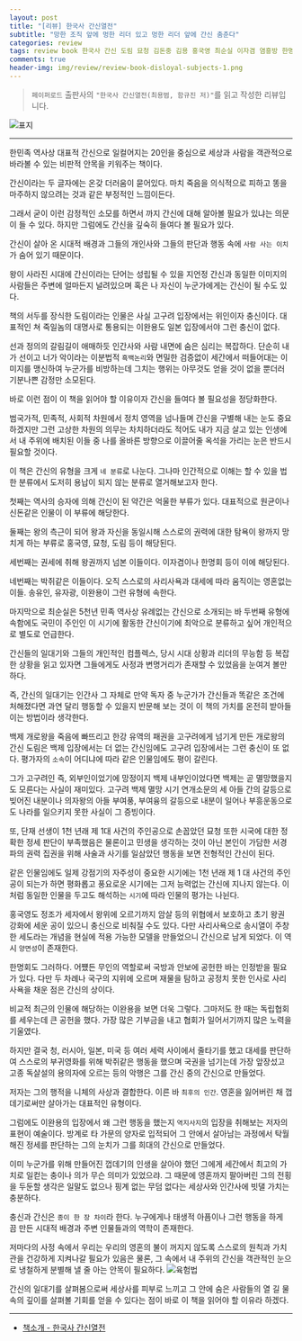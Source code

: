 ```yaml
---  
layout: post  
title: "[리뷰] 한국사 간신열전"  
subtitle: "망한 조직 앞에 멍한 리더 있고 멍한 리더 앞에 간신 춤춘다"  
categories: review 
tags: review book 한국사 간신 도림 묘청 김돈중 김용 홍국영 최순실 이자겸 염흥방 한명회 윤원형 신돈 임사홍 남곤 원균 이이첨 송유인 흥복원 유자광 김자점 이완용 국가 흥망성쇠         
comments: true  
header-img: img/review/review-book-disloyal-subjects-1.png
---  
```

  
> `페이퍼로드` 출판사의 `"한국사 간신열전(최용범, 함규진 저)"`를 읽고 작성한 리뷰입니다.  

![표지](https://telegeam.github.io/assets/img/review/review-book-disloyal-subjects-1.png)  

---

한민족 역사상 대표적 간신으로 일컬어지는 20인을 중심으로 세상과 사람을 객관적으로 바라볼 수 있는 비판적 안목을 키워주는 책이다.

간신이라는 두 글자에는 온갖 더러움이 묻어있다. 마치 죽음을 의식적으로 피하고 똥을 마주하지 않으려는 것과 같은 부정적인 느낌이든다. 

그래서 굳이 이런 감정적인 소모를 하면서 까지 간신에 대해 알아볼 필요가 있냐는 의문이 들 수 있다. 하지만 그럼에도 간신을 깊숙히 들여다 볼 필요가 있다. 

간신이 살아 온 시대적 배경과 그들의 개인사와 그들의 판단과 행동 속에 `사람 사는 이치`가 숨어 있기 때문이다. 

왕이 사라진 시대에 간신이라는 단어는 성립될 수 있을 지언정 간신과 동일한 이미지의 사람들은 주변에 얼마든지 널려있으며 혹은 나 자신이 누군가에게는 간신이 될 수도 있다. 

책의 서두를 장식한 도림이라는 인물은 사실 고구려 입장에서는 위인이자 충신이다. 대표적인 쳐 죽일놈의 대명사로 통용되는 이완용도 일본 입장에서야 그런 충신이 없다. 

선과 정의의 갈림길이 애매하듯 인간사와 사람 내면에 숨은 심리는 복잡하다. 단순히 내가 선이고 너가 악이라는 이분법적 `흑백논리`와 면밀한 검증없이 세간에서 떠들어대는 이미지를 맹신하여 누군가를 비방하는데 그치는 행위는 아무것도 얻을 것이 없을 뿐더러 기분나쁜 감정만 소모된다.

바로 이런 점이 이 책을 읽어야 할 이유이자 간신을 들여다 볼 필요성을 정당화한다. 

범국가적, 민족적, 사회적 차원에서 정치 영역을 넘나들며 간신을 구별해 내는 눈도 중요하겠지만 그런 고상한 차원의 의무는 차치하더라도 적어도 내가 지금 살고 있는 인생에서 내 주위에 배치된 이들 중 나를 올바른 방향으로 이끌어줄 옥석을 가리는 눈은 반드시 필요할 것이다. 

이 책은 간신의 유형을 크게 `네 분류`로 나눈다. 그나마 인간적으로 이해는 할 수 있을 법한 분류에서 도저히 용납이 되지 않는 분류로 열거해보고자 한다. 

첫째는 역사의 승자에 의해 간신이 된 약간은 억울한 부류가 있다. 대표적으로 원균이나 신돈같은 인물이 이 부류에 해당한다. 

둘째는 왕의 측근이 되어 왕과 자신을 동일시해 스스로의 권력에 대한 탐욕이 왕까지 망치게 하는 부류로 홍국영, 묘청, 도림 등이 해당된다. 

세번째는 권세에 취해 왕권까지 넘본 이들이다. 이자겸이나 한명회 등이 이에 해당된다.

네번째는 박쥐같은 이들이다. 오직 스스로의 사리사욕과 대세에 따라 움직이는 영혼없는 이들. 송유인, 유자광, 이완용이 그런 유형에 속한다. 

마지막으로 최순실은 5천년 민족 역사상 유례없는 간신으로 소개되는 바 두번째 유형에 속함에도 국민이 주인인 이 시기에 활동한 간신이기에 최악으로 분류하고 싶어 개인적으로 별도로 언급한다.

간신들의 일대기와 그들의 개인적인 컴플렉스, 당시 시대 상황과 리더의 무능함 등 복잡한 상황을 읽고 있자면 그들에게도 사정과 변명거리가 존재할 수 있었음을 눈여겨 볼만하다. 

즉, 간신의 일대기는 인간사 그 자체로 만약 독자 중 누군가가 간신들과 똑같은 조건에 처해졌다면 과연 달리 행동할 수 있을지 반문해 보는 것이 이 책의 가치를 온전히 받아들이는 방법이라 생각한다. 

백제 개로왕을 죽음에 빠뜨리고 한강 유역의 패권을 고구려에게 넘기게 만든 개로왕의 간신 도림은 백제 입장에서는 더 없는 간신임에도 고구려 입장에서는 그런 충신이 또 없다. 평가자의 `소속`이 어디냐에 따라 같은 인물임에도 평이 갈린다. 

그가 고구려인 즉, 외부인이었기에 망정이지 백제 내부인이었다면 백제는 곧 멸망했을지도 모른다는 사실이 재미있다. 고구려 백제 멸망 시기 연개소문의 세 아들 간의 갈등으로 빚어진 내분이나 의자왕의 아들 부여풍, 부여융의 갈등으로 내분이 일어나 부흥운동으로도 나라를 일으키지 못한 사실이 그 증빙이다. 

또, 단재 선생이 1천 년래 제 1대 사건의 주인공으로 손꼽았던 묘청 또한 시국에 대한 정확한 정세 판단이 부족했음은 물론이고 민생을 생각하는 것이 아닌 본인이 가담한 서경파의 권력 집권을 위해 사술과 사기를 일삼았던 행동을 보면 전형적인 간신이 된다. 

같은 인물임에도 일제 강점기의 자주성이 중요한 시기에는 1천 년래 제 1 대 사건의 주인공이 되는가 하면 평화롭고 풍요로운 시기에는 그저 능력없는 간신에 지나지 않는다. 이처럼 동일한 인물을 두고도 해석하는 `시기`에 따라 인물의 평가는 나뉜다.

홍국영도 정조가 세자에서 왕위에 오르기까지 암살 등의 위협에서 보호하고 초기 왕권 강화에 세운 공이 있으니 충신으로 비춰질 수도 있다. 다만 사리사욕으로 송시열이 주창한 세도라는 개념을 현실에 적용 가능한 모델을 만들었으니 간신으로 남게 되었다. 이 역시 `양면성`이 존재한다. 

한명회도 그러하다. 어쩄든 무인의 역할로써 국방과 안보에 공헌한 바는 인정받을 필요가 있다. 다만 두 차례나 국구의 지위에 오르며 재물을 탐하고 공정치 못한 인사로 사리사욕을 채운 점은 간신의 상이다.

비교적 최근의 인물에 해당하는 이완용을 보면 더욱 그렇다. 그마저도 한 때는 독립협회를 세우는데 큰 공헌을 했다. 가장 많은 기부금을 내고 협회가 일어서기까지 많은 노력을 기울였다. 

하지만 결국 청, 러시아, 일본, 미국 등 여러 세력 사이에서 줄타기를 했고 대세를 판단하여 스스로의 부귀영화를 위해 박쥐같은 행동을 했으며 국권을 넘기는데 가장 앞장섰고 고종 독살설의 용의자에 오르는 등의 악행은 그를 간신 중의 간신으로 만들었다. 

저자는 그의 행적을 니체의 사상과 결합한다. 이른 바 `최후의 인간`. 영혼을 잃어버린 채 껍데기로써만 살아가는 대표적인 유형이다. 

그럼에도 이완용의 입장에서 왜 그런 행동을 했는지 `역지사지`의 입장을 취해보는 저자의 표현이 예술이다. 방계로 타 가문의 양자로 입적되어 그 안에서 살아남는 과정에서 탁월해진 정세를 판단하는 그의 눈치가 그를 희대의 간신으로 만들었다. 

이미 누군가를 위해 만들어진 껍데기의 인생을 살아야 했던 그에게 세간에서 최고의 가치로 일컫는 충이나 의가 무슨 의미가 있었으랴. 그 때문에 영혼까지 팔아버린 그의 전횡을 두둔할 생각은 일말도 없으나 핑계 없는 무덤 없다는 세상사와 인간사에 빗댈 가치는 충분하다. 

충신과 간신은 `종이 한 장 차이`라 한다. 누구에게나 태생적 아픔이나 그런 행동을 하게 끔 만든 시대적 배경과 주변 인물들과의 역학이 존재한다. 

저마다의 사정 속에서 우리는 우리의 영혼의 불이 꺼지지 않도록 스스로의 원칙과 가치관을 건강하게 지켜나갈 필요가 있음은 물론, 그 속에서 내 주위의 간신을 객관적인 눈으로 냉철하게 분별해 낼 줄 아는 안목이 필요하다. 
![육험법](https://telegeam.github.io/assets/img/review/review-book-disloyal-subjects-2.png)  

간신의 일대기를 살펴봄으로써 세상사를 피부로 느끼고 그 안에 숨은 사람들의 열 길 물 속의 깊이를 살펴볼 기회를 얻을 수 있다는 점이 바로 이 책을 읽어야 할 이유라 하겠다.


---

* [책소개 - 한국사 간신열전](http://www.yes24.com/Product/Goods/104689791)


